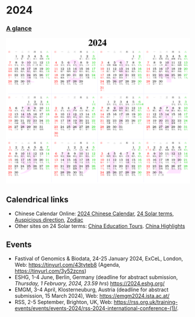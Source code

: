 # 2024

### [A glance](https://www.calendarpedia.co.uk/download/calendar-2024-landscape-year-at-a-glance-in-colour.pdf)

![Calendar](2024.png)

## Calendrical links

- Chinese Calendar Online: [2024 Chinese Calendar](https://www.chinesecalendaronline.com/2024/), [24 Solar terms](https://www.chinesecalendaronline.com/solar-terms/), [Auspicious direction](https://www.chinesecalendaronline.com/), [Zodiac](https://www.chinesecalendaronline.com/zodiac/)
- Other sites on 24 Solar terms: [China Education Tours](https://www.chinaeducationaltours.com/guide/culture-24-solar-terms.htm). [China Highlights](https://www.chinahighlights.com/festivals/the-24-solar-terms.htm)

## Events

- Fastival of Genomics & Biodata, 24-25 January 2024, ExCeL, London, Web: <https://tinyurl.com/43tyteb8> (Agenda, <https://tinyurl.com/3y52zcns>)
- ESHG, 1-4 June, Berlin, Germany (deadline for abstract submission, *Thursday, 1 February, 2024, 23.59 hrs*) <https://2024.eshg.org/>
- EMGM, 3-4 April, Klosterneuburg, Austria (deadline for abstract submission, 15 March 2024), Web: <https://emgm2024.ista.ac.at/>
- RSS, 2-5 September, Brighton, UK, Web: <https://rss.org.uk/training-events/events/events-2024/rss-2024-international-conference-(1)/>.
